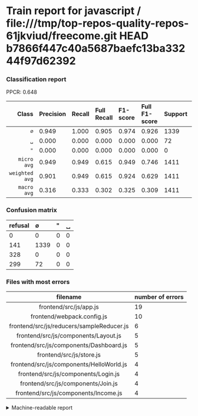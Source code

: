 # Train report for javascript / file:///tmp/top-repos-quality-repos-61jkviud/freecome.git HEAD b7866f447c40a5687baefc13ba33244f97d62392

### Classification report

PPCR: 0.648

| Class | Precision | Recall | Full Recall | F1-score | Full F1-score | Support | Full Support | PPCR |
|------:|:----------|:-------|:------------|:---------|:---------|:--------|:-------------|:-----|
| `∅` | 0.949| 1.000| 0.905| 0.974| 0.926| 1339| 1480| 0.905 |
| `␣` | 0.000| 0.000| 0.000| 0.000| 0.000| 72| 371| 0.194 |
| `"` | 0.000| 0.000| 0.000| 0.000| 0.000| 0| 328| 0.000 |
| `micro avg` | 0.949| 0.949| 0.615| 0.949| 0.746| 1411| 2179| 0.648 |
| `weighted avg` | 0.901| 0.949| 0.615| 0.924| 0.629| 1411| 2179| 0.648 |
| `macro avg` | 0.316| 0.333| 0.302| 0.325| 0.309| 1411| 2179| 0.648 |

### Confusion matrix

|refusal|  ∅| "| ␣| 
|:---|:---|:---|:---|
|0 |0 |0 |0 |
|141 |1339 |0 |0 |
|328 |0 |0 |0 |
|299 |72 |0 |0 |

### Files with most errors

| filename | number of errors|
|:----:|:-----|
| frontend/src/js/app.js | 19 |
| frontend/webpack.config.js | 10 |
| frontend/src/js/reducers/sampleReducer.js | 6 |
| frontend/src/js/components/Layout.js | 5 |
| frontend/src/js/components/Dashboard.js | 5 |
| frontend/src/js/store.js | 5 |
| frontend/src/js/components/HelloWorld.js | 4 |
| frontend/src/js/components/Login.js | 4 |
| frontend/src/js/components/Join.js | 4 |
| frontend/src/js/components/Income.js | 4 |

<details>
    <summary>Machine-readable report</summary>
```json
{
  "cl_report": {"\"": {"f1-score": 0.0, "precision": 0.0, "recall": 0.0, "support": 0}, "macro avg": {"f1-score": 0.3246060606060606, "precision": 0.3163241200094496, "recall": 0.3333333333333333, "support": 1411}, "micro avg": {"f1-score": 0.9489723600283487, "precision": 0.9489723600283487, "recall": 0.9489723600283487, "support": 1411}, "weighted avg": {"f1-score": 0.9241265382385154, "precision": 0.9005485400977739, "recall": 0.9489723600283487, "support": 1411}, "\u2205": {"f1-score": 0.9738181818181818, "precision": 0.9489723600283487, "recall": 1.0, "support": 1339}, "\u2423": {"f1-score": 0.0, "precision": 0.0, "recall": 0.0, "support": 72}},
  "cl_report_full": {"\"": {"f1-score": 0.0, "precision": 0.0, "recall": 0.0, "support": 328}, "macro avg": {"f1-score": 0.30877435720050733, "precision": 0.3163241200094496, "recall": 0.3015765765765766, "support": 2179}, "micro avg": {"f1-score": 0.7459610027855154, "precision": 0.9489723600283487, "recall": 0.614502065167508, "support": 2179}, "weighted avg": {"f1-score": 0.6291684928729933, "precision": 0.6445521307214117, "recall": 0.614502065167508, "support": 2179}, "\u2205": {"f1-score": 0.9263230716015219, "precision": 0.9489723600283487, "recall": 0.9047297297297298, "support": 1480}, "\u2423": {"f1-score": 0.0, "precision": 0.0, "recall": 0.0, "support": 371}},
  "ppcr": 0.6475447452960074
}
```
</details>
